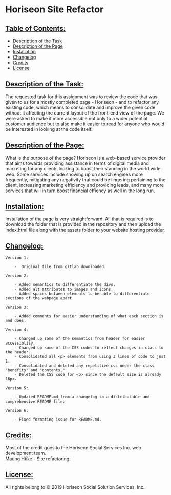 # Horiseon Site Refactor

## <ins> Table of Contents: </ins>

- [Description of the Task](#description-of-the-task)
- [Description of the Page](#description-of-the-page)
- [Installation](#installation)
- [Changelog](#changelog)
- [Credits](#credits)
- [License](#license)

## <ins> Description of the Task: </ins>

The requested task for this assignment was to review the code that was given to us for a mostly completed page - Horiseon - and to refactor any existing code, which means to consolidate and improve the given code without it affecting the current layout of the front-end view of the page. We were asked to make it more accessible not only to a wider potential customer audience but to also make it easier to read for anyone who would be interested in looking at the code itself.

## <ins> Description of the Page: </ins>

What is the purpose of the page? Horiseon is a web-based service provider that aims towards providing assistance in terms of digital media and marketing for any clients looking to boost their standing in the world wide web. Some services include showing up on search engines more frequently, mitigating any negativity that could be lingering pertaining to the client, increasing marketing efficiency and providing leads, and many more services that will in turn boost financial effiency as well in the long run.

## <ins> Installation: </ins>

Installation of the page is very straightforward. All that is required is to download the folder that is provided in the repository and then upload the index.html file along with the assets folder to your website hosting provider.

## <ins> Changelog: </ins>

    Version 1:

        -  Original file from gitlab downloaded.

    Version 2:

        - Added semantics to differentiate the divs.
        - Added alt attributes to images and icons.
        - Added spaces between elements to be able to differentiate sections of the webpage apart.

    Version 3:

        - Added comments for easier understanding of what each section is and does.

    Version 4:

        - Changed up some of the semantics from header for easier accessiblity.
        - Changed up some of the CSS codes to reflect changes in class to the header.
        - Consolidated all <p> elements from using 3 lines of code to just 1.
        - Consolidated and deleted any repetitive css under the class "benefits" and "contents."
        - Deleted the CSS code for <p> since the default size is already 16px.

    Version 5:

        - Updated README.md from a changelog to a distributable and comprehensive README file.

    Version 6:

        - Fixed formating issue for README.md.

## <ins> Credits: </ins>

Most of the credit goes to the Horiseon Social Services Inc. web development team. <br>
Maung Htike - Site refactoring.

## <ins> License: </ins>

All rights belong to © 2019 Horiseon Social Solution Services, Inc.
